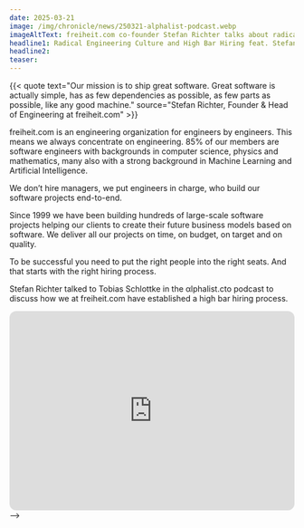 ```yaml
---
date: 2025-03-21
image: /img/chronicle/news/250321-alphalist-podcast.webp
imageAltText: freiheit.com co-founder Stefan Richter talks about radical engineering culture and high bar hiring in alphalist Podcast
headline1: Radical Engineering Culture and High Bar Hiring feat. Stefan Richter
headline2:
teaser:
---
```


{{< quote text="Our mission is to ship great software. Great software is actually simple, has as few dependencies as possible, as few parts as possible, like any good machine." source="Stefan Richter, Founder & Head of Engineering at freiheit.com" >}}

freiheit.com is an engineering organization for engineers by engineers.
This means we always concentrate on engineering. 85% of our members are software engineers with backgrounds in computer science, physics and mathematics, many also with a strong background in Machine Learning and Artificial Intelligence.

We don’t hire managers, we put engineers in charge, who build our software projects end-to-end.

Since 1999 we have been building hundreds of large-scale software projects helping our clients to create their future business models based on software.
We deliver all our projects on time, on budget, on target and on quality.

To be successful you need to put the right people into the right seats. And that starts with the right hiring process.

Stefan Richter talked to Tobias Schlottke in the αlphalist.cto podcast to discuss how we at freiheit.com have established a high bar hiring process. 

<iframe style="border-radius:12px" src="https://open.spotify.com/embed/episode/7Bujg4I0Js1DJeGLBiYMVL?utm_source=generator" width="100%" height="352" frameBorder="0" allowfullscreen="" allow="autoplay; clipboard-write; encrypted-media; fullscreen; picture-in-picture" loading="lazy"></iframe>
-->
